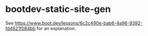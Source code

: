 # bootdev-static-site-gen
See https://www.boot.dev/lessons/6c2c490e-bab6-4a96-9392-fd4621f084bb for an explanation.
